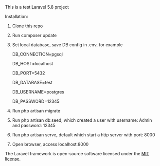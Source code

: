 <p align="center">

This is a test Laravel 5.8 project

Installation:

1. Clone this repo

2. Run composer update

3. Set local database, save DB config in .env, for example

    DB_CONNECTION=pgsql

    DB_HOST=localhost

    DB_PORT=5432

    DB_DATABASE=test

    DB_USERNAME=postgres

    DB_PASSWORD=12345

4. Run php artisan migrate

5. Run php artisan db:seed, which created a user with username: Admin and password: 12345

6. Run php artisan serve, default which start a http server with port: 8000

7. Open browser, access localhost:8000

The Laravel framework is open-source software licensed under the [MIT license](https://opensource.org/licenses/MIT).

